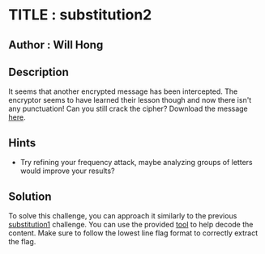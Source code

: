 # TITLE : substitution2
## Author : Will Hong
## Description
It seems that another encrypted message has been intercepted. The encryptor seems to have learned their lesson though and now there isn't any punctuation! Can you still crack the cipher?
Download the message [here](https://artifacts.picoctf.net/c/112/message.txt).
## Hints
- Try refining your frequency attack, maybe analyzing groups of letters would improve your results?
## Solution
To solve this challenge, you can approach it similarly to the previous [substitution1](https://github.com/JBeees/CTF/tree/main/picoctf/Cryptography/substitution1) challenge. You can use the provided [tool](https://www.101computing.net/mono-alphabetic-substitution-cipher/) to help decode the content. Make sure to follow the lowest line flag format to correctly extract the flag.

